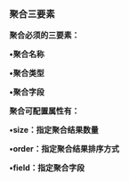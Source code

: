 ### 聚合三要素



**聚合必须的三要素：**

**•聚合名称**

**•聚合类型**

**•聚合字段**



**聚合可配置属性有：**

**•size：指定聚合结果数量**

**•order：指定聚合结果排序方式**

**•field：指定聚合字段**